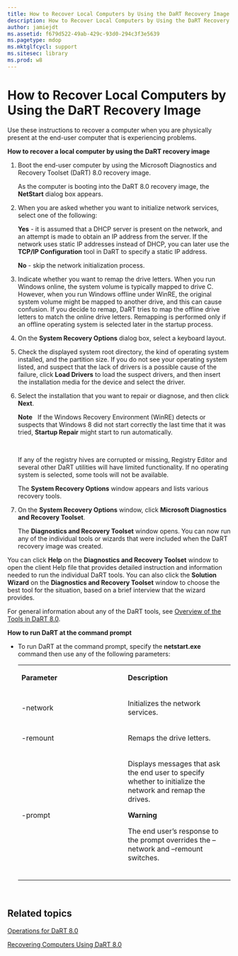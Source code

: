 ```yaml
---
title: How to Recover Local Computers by Using the DaRT Recovery Image
description: How to Recover Local Computers by Using the DaRT Recovery Image
author: jamiejdt
ms.assetid: f679d522-49ab-429c-93d0-294c3f3e5639
ms.pagetype: mdop
ms.mktglfcycl: support
ms.sitesec: library
ms.prod: w8
---
```



# How to Recover Local Computers by Using the DaRT Recovery Image


Use these instructions to recover a computer when you are physically present at the end-user computer that is experiencing problems.

**How to recover a local computer by using the DaRT recovery image**

1.  Boot the end-user computer by using the Microsoft Diagnostics and Recovery Toolset (DaRT) 8.0 recovery image.

    As the computer is booting into the DaRT 8.0 recovery image, the **NetStart** dialog box appears.

2.  When you are asked whether you want to initialize network services, select one of the following:

    **Yes** - it is assumed that a DHCP server is present on the network, and an attempt is made to obtain an IP address from the server. If the network uses static IP addresses instead of DHCP, you can later use the **TCP/IP Configuration** tool in DaRT to specify a static IP address.

    **No** - skip the network initialization process.

3.  Indicate whether you want to remap the drive letters. When you run Windows online, the system volume is typically mapped to drive C. However, when you run Windows offline under WinRE, the original system volume might be mapped to another drive, and this can cause confusion. If you decide to remap, DaRT tries to map the offline drive letters to match the online drive letters. Remapping is performed only if an offline operating system is selected later in the startup process.

4.  On the **System Recovery Options** dialog box, select a keyboard layout.

5.  Check the displayed system root directory, the kind of operating system installed, and the partition size. If you do not see your operating system listed, and suspect that the lack of drivers is a possible cause of the failure, click **Load Drivers** to load the suspect drivers, and then insert the installation media for the device and select the driver.

6.  Select the installation that you want to repair or diagnose, and then click **Next**.

    **Note**  
    If the Windows Recovery Environment (WinRE) detects or suspects that Windows 8 did not start correctly the last time that it was tried, **Startup Repair** might start to run automatically.

     

    If any of the registry hives are corrupted or missing, Registry Editor and several other DaRT utilities will have limited functionality. If no operating system is selected, some tools will not be available.

    The **System Recovery Options** window appears and lists various recovery tools.

7.  On the **System Recovery Options** window, click **Microsoft Diagnostics and Recovery Toolset**.

    The **Diagnostics and Recovery Toolset** window opens. You can now run any of the individual tools or wizards that were included when the DaRT recovery image was created.

You can click **Help** on the **Diagnostics and Recovery Toolset** window to open the client Help file that provides detailed instruction and information needed to run the individual DaRT tools. You can also click the **Solution Wizard** on the **Diagnostics and Recovery Toolset** window to choose the best tool for the situation, based on a brief interview that the wizard provides.

For general information about any of the DaRT tools, see [Overview of the Tools in DaRT 8.0](overview-of-the-tools-in-dart-80-dart-8.md).

**How to run DaRT at the command prompt**

-   To run DaRT at the command prompt, specify the **netstart.exe** command then use any of the following parameters:

    <table>
    <colgroup>
    <col width="50%" />
    <col width="50%" />
    </colgroup>
    <tbody>
    <tr class="odd">
    <td align="left"><p><strong>Parameter</strong></p></td>
    <td align="left"><p><strong>Description</strong></p></td>
    </tr>
    <tr class="even">
    <td align="left"><p>-network</p></td>
    <td align="left"><p>Initializes the network services.</p></td>
    </tr>
    <tr class="odd">
    <td align="left"><p>-remount</p></td>
    <td align="left"><p>Remaps the drive letters.</p></td>
    </tr>
    <tr class="even">
    <td align="left"><p>-prompt</p></td>
    <td align="left"><p>Displays messages that ask the end user to specify whether to initialize the network and remap the drives.</p>
    <div class="alert">
    <strong>Warning</strong>  
    <p>The end user’s response to the prompt overrides the –network and –remount switches.</p>
    </div>
    <div>
     
    </div></td>
    </tr>
    </tbody>
    </table>

     

## Related topics


[Operations for DaRT 8.0](operations-for-dart-80-dart-8.md)

[Recovering Computers Using DaRT 8.0](recovering-computers-using-dart-80-dart-8.md)

 

 





